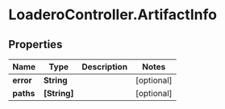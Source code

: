# LoaderoController.ArtifactInfo

## Properties
Name | Type | Description | Notes
------------ | ------------- | ------------- | -------------
**error** | **String** |  | [optional] 
**paths** | **[String]** |  | [optional] 
